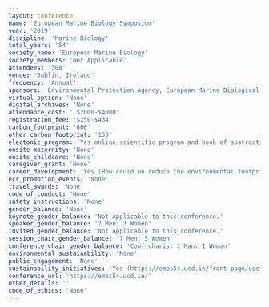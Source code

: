 ```yaml
---
layout: conference 
name: 'European Marine Biology Symposium'
year: '2019'
discipline: 'Marine Biology'
total_years: '54'
society_name: 'European Marine Biology'
society_members: 'Not Applicable'
attendees: '300'
venue: 'Dublin, Ireland'
frequency: 'Annual'
sponsors: 'Environmental Protection Agency, European Marine Biological Resource Centre, LifeWatch ERIC, Marine Institute, OYSTER, UCD Earth Institute, Springer-Verlag, FlowCam Fluid Imaging Technologies, nhbs, wildlife | ecology | conservation'
virtual_option: 'None'
digital_archives: 'None'
attendance_cost: ' $2000-$4000'
registration_fee: '$250-$434'
carbon_footprint: '600'
other_carbon_footprint: '150'
electonic_program: 'Yes online scientific program and book of abstracts were available online on the conference website.'
onsite_maternity: 'None'
onsite_childcare: 'None'
caregiver_grant: 'None'
career_development: 'Yes (How could we reduce the environmental footprint of manganese nodule mining through improved equipment design?)'
ecr_promotion_events: 'None'
travel_awards: 'None'
code_of_conduct: 'None'
safety_instructions: 'None'
gender_balance: 'None'
keynote_gender_balance: 'Not Applicable to this conference.'
speaker_gender_balance: '2 Men: 3 Women'
invited_gender_balance: 'Not Applicable to this conference.'
session_chair_gender_balance: '7 Men: 5 Women'
conference_chair_gender_balance: 'Conf charis: 1 Man: 1 Woman'
environmental_sustainability: 'None'
public_engagement: 'None'
sustainability_initiatives: 'Yes (https://embs54.ucd.ie/front-page/useful-information/an-environmentally-conscious-symposium/): In keeping with our philosophy of conservation and sustainability, we have ensured that EMBS54 benefits from the following:     Close proximity to transportation hubs, public transport, hire bikes     Close proximity to accommodation, restaurants, activities     Local catering companies used to reduce transportation miles     Reusable tableware, no plastic bottles     Venue employs natural light     Recycling/composting facilities on campus     Minimal use of plastic – paper name badges, BYO lanyards     Digital alternatives to paper used wherever possible)'
conference_url: 'https://embs54.ucd.ie/'
other_details: ''
code_of_ethics: 'None'
---
```

